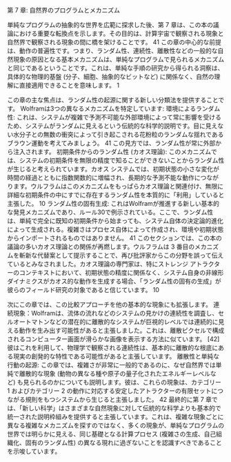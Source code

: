 第 7 章: 自然界のプログラムとメカニズム

単純なプログラムの抽象的な世界を広範に探求した後、第 7 章は、この本の議論における重要な転換点を示します。その目的は、計算宇宙で観察される現象と自然界で観察される現象の間に橋を架けることです。 41 この章の中心的な前提は、動作の普遍性です。つまり、ランダム性、連続性、離散性などの一般的な自然現象の原因となる基本メカニズムは、単純なプログラムで見られるメカニズムと同じであるということです。これは、単純な手順の研究から得られる洞察は、具体的な物理的基盤 (分子、細胞、抽象的なビットなど) に関係なく、自然の理解に直接適用できることを意味します。 1

この章の主な焦点は、ランダム性の起源に関する新しい分類法を提供することです。 Wolframは3つの異なるメカニズムを特定しています:
環境によるランダム性: これは、システムが複雑で予測不可能な外部環境によって常に影響を受けるため、システムがランダムに見えるという伝統的な科学的説明です。目に見えない水分子との無数の衝突によって引き起こされる花粉粒のランダムな揺れであるブラウン運動を考えてみましょう。 41 この見方では、ランダム性が常に外部から注入されます。
初期条件からのランダム性 (カオス理論): このメカニズムでは、システムの初期条件を無限の精度で知ることができないことからランダム性が生じると考えられています。カオス システムでは、初期状態の小さな変化が時間の経過とともに指数関数的に増幅され、長期的な予測不能な動作につながります。ウルフラムはこのメカニズムをもっぱらカオス理論と関連付け、無限に詳細な初期条件の中にすでに存在するランダム性を本質的に「利用」していると主張した。 10
ランダム性の固有生成: これはWolframが推進する新しい基本的な発見メカニズムであり、ルール30で例示されている。ここで、ランダム性は、単純で完全に既知の初期条件から始まっても、システム自体の決定論的進化によって生成される。複雑さはプロセス自体によって作成され、環境や初期状態からインポートされるものではありません。 41
このセクションでは、この本の議論の多いカオス理論との関係が再燃します。ウルフラムは 3 番目のメカニズムを斬新な代替案として提示することで、再び批評家からこの分野を誤って伝えているとみなされました。カオス理論の専門家は、特にストレンジ アトラクターのコンテキストにおいて、初期状態の精度に関係なく、システム自身の非線形ダイナミクスがカオス的な動作を生成する場合、「ランダム性の固有の生成」が彼らのフィールド研究の対象であると信じています。 10

次にこの章では、この比較アプローチを他の基本的な現象にも拡張します。
連続現象：Wolframは、流体の流れなどのシステムの見かけの連続性を調査し、セルオートマトンなどの潜在的に離散的なシステムが巨視的レベルでは連続的に見える動作を生み出す可能性があると主張しました。これは、離散ピクセルで構成されるコンピューター画面が滑らかな画像を表示する方法に似ています。 [42] 彼はこれを利用して、物理学で観察される連続性は、基本的に離散的な根底にある現実の創発的な特性である可能性があると主張しています。
離散性と単純な行動の起源: この章では、複雑さが非常に一般的であるのに、なぜ自然界では単純で離散的な現象 (動物の異なる種や原子の量子化されたエネルギーレベルなど) も見られるのかについても説明します。彼は、これらの現象は、カテゴリー 1 およびカテゴリー 2 の動作に対応する安定したアトラクターの有限セットにつながる規則をもつシステムから生じると主張しました。 42
最終的に第 7 章では、「新しい科学」はさまざまな自然現象に対して伝統的な科学よりも基本的で統一された説明枠組みを提供すると主張しています。これは、複雑な現象ごとに異なる複雑なメカニズムを探すのではなく、多くの現象が、単純なプログラムの世界では明らかに見える、同じ基礎となる計算プロセス (複雑さの生成、自己組織化、固有のランダム性) の異なる現れに過ぎないことを認識すべきであることを示唆しています。